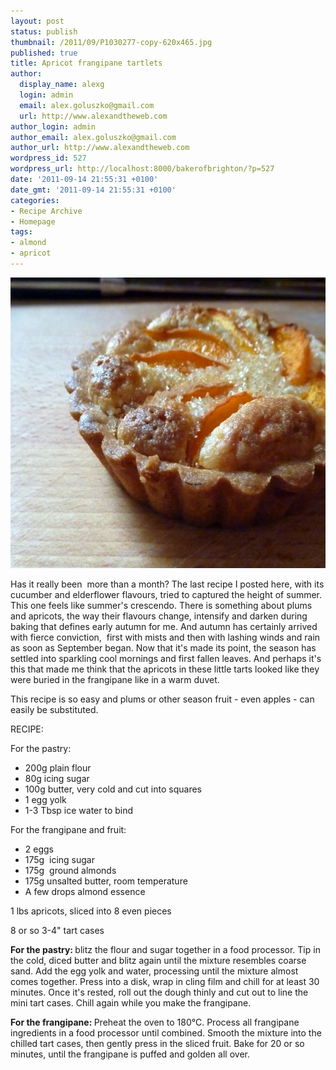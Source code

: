 ```yaml
---
layout: post
status: publish
thumbnail: /2011/09/P1030277-copy-620x465.jpg
published: true
title: Apricot frangipane tartlets
author:
  display_name: alexg
  login: admin
  email: alex.goluszko@gmail.com
  url: http://www.alexandtheweb.com
author_login: admin
author_email: alex.goluszko@gmail.com
author_url: http://www.alexandtheweb.com
wordpress_id: 527
wordpress_url: http://localhost:8000/bakerofbrighton/?p=527
date: '2011-09-14 21:55:31 +0100'
date_gmt: '2011-09-14 21:55:31 +0100'
categories:
- Recipe Archive
- Homepage
tags:
- almond
- apricot
---
```

<p><a rel="attachment wp-att-531" href="http://localhost:8000/bakerofbrighton/apricot-frangipane-tartlets/p1030277-copy/"><img class="alignnone size-medium wp-image-531" title="Apricot frangipane tart" src="/images/2011/09/P1030277-copy-620x465.jpg" alt="Apricot frangipane tart" width="620" height="465" /></a></p>
<p>Has it really been  more than a month? The last recipe I posted here, with its cucumber and elderflower flavours, tried to captured the height of summer. This one feels like summer's crescendo. There is something about plums and apricots, the way their flavours change, intensify and darken during baking that defines early autumn for me. And autumn has certainly arrived with fierce conviction,  first with mists and then with lashing winds and rain as soon as September began. Now that it's made its point, the season has settled into sparkling cool mornings and first fallen leaves. And perhaps it's this that made me think that the apricots in these little tarts looked like they were buried in the frangipane like in a warm duvet.</p>
<p>This recipe is so easy and plums or other season fruit - even apples - can easily be substituted.</p>
<p>RECIPE:</p>
<p>For the pastry:</p>
<ul>
<li>200g plain flour</li>
<li>80g icing sugar</li>
<li>100g butter, very cold and cut into squares</li>
<li>1 egg yolk</li>
<li>1-3 Tbsp ice water to bind</li>
</ul>
<p>For the frangipane and fruit:</p>
<ul>
<li>2 eggs</li>
<li>175g  icing sugar</li>
<li>175g  ground almonds</li>
<li>175g unsalted butter, room temperature</li>
<li>A few drops almond essence</li>
</ul>
<p>1 lbs apricots, sliced into 8 even pieces</p>
<p>8 or so 3-4" tart cases</p>
<p><strong>For the pastry: </strong>blitz the flour and sugar together in a food processor. Tip in the cold, diced butter and blitz again until the mixture resembles coarse sand. Add the egg yolk and water, processing until the mixture almost comes together. Press into a disk, wrap in cling film and chill for at least 30 minutes. Once it's rested, roll out the dough thinly and cut out to line the mini tart cases. Chill again while you make the frangipane.</p>
<p><strong>For the frangipane: </strong>Preheat the oven to 180°C. Process all frangipane ingredients in a food processor until combined. Smooth the mixture into the chilled tart cases, then gently press in the sliced fruit. Bake for 20 or so minutes, until the frangipane is puffed and golden all over.</p>
